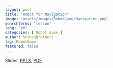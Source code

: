 ```yaml
---
layout: post
title: "Robot for Navigation"
image: "assets/images/RobotGame/Navigation.png"
searchterms: "lesson"
lang: "en"
categories: [ Robot Game ]
author: SeshanBrothers
tag: RobotGame
featured: false
---
```




Slides: <a href="/translations/en-us/RobotGame/RobotforNavigation.pptx">PPTX</a>, <a href="/translations/en-us/RobotGame/RobotforNavigation.pdf">PDF </a>
